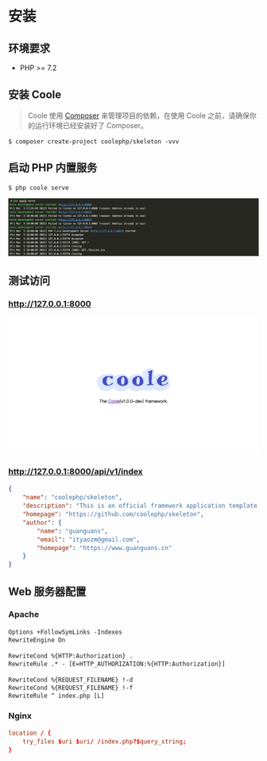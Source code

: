 # 安装

## 环境要求

* PHP >= 7.2

## 安装 Coole

> Coole 使用 [Composer](https://getcomposer.org/) 来管理项目的依赖，在使用 Coole 之前，请确保你的运行环境已经安装好了 Composer。

``` shell script
$ composer create-project coolephp/skeleton -vvv
```

## 启动 PHP 内置服务

``` shell script
$ php coole serve
```

![](../static/serve.png)

## 测试访问

### http://127.0.0.1:8000

![](../static/index.png)

### http://127.0.0.1:8000/api/v1/index

``` json
{
    "name": "coolephp/skeleton",
    "description": "This is an official framework application template for Coole.",
    "homepage": "https://github.com/coolephp/skeleton",
    "author": {
        "name": "guanguans",
        "email": "ityaozm@gmail.com",
        "homepage": "https://www.guanguans.cn"
    }
}
```

## Web 服务器配置

### Apache

``` apacheconfig
Options +FollowSymLinks -Indexes
RewriteEngine On

RewriteCond %{HTTP:Authorization} .
RewriteRule .* - [E=HTTP_AUTHORIZATION:%{HTTP:Authorization}]

RewriteCond %{REQUEST_FILENAME} !-d
RewriteCond %{REQUEST_FILENAME} !-f
RewriteRule ^ index.php [L]
```

### Nginx

``` conf
location / {
    try_files $uri $uri/ /index.php?$query_string;
}
```